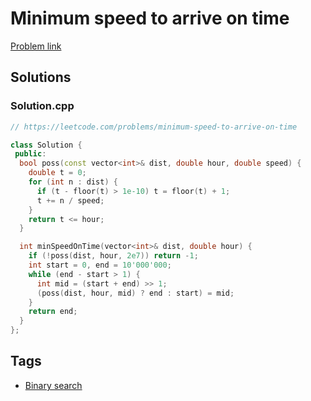 # Minimum speed to arrive on time

[Problem link](https://leetcode.com/problems/minimum-speed-to-arrive-on-time)

## Solutions


### Solution.cpp
```cpp
// https://leetcode.com/problems/minimum-speed-to-arrive-on-time

class Solution {
 public:
  bool poss(const vector<int>& dist, double hour, double speed) {
    double t = 0;
    for (int n : dist) {
      if (t - floor(t) > 1e-10) t = floor(t) + 1;
      t += n / speed;
    }
    return t <= hour;
  }

  int minSpeedOnTime(vector<int>& dist, double hour) {
    if (!poss(dist, hour, 2e7)) return -1;
    int start = 0, end = 10'000'000;
    while (end - start > 1) {
      int mid = (start + end) >> 1;
      (poss(dist, hour, mid) ? end : start) = mid;
    }
    return end;
  }
};
```
## Tags

* [Binary search](/Collections/binary-search.md#binary-search)
